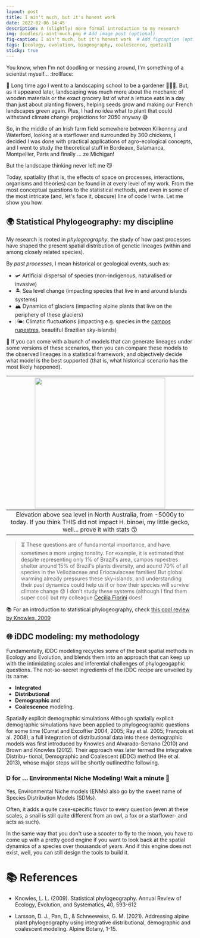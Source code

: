 ```yaml
---
layout: post
title: I ain't much, but it's honest work
date: 2022-02-06 14:45
description: A (slightly) more formal introduction to my research
img: doodles/i-aint-much.png # Add image post (optional)
fig-caption: I ain't much, but it's honest work  # Add figcaption (optional)
tags: [ecology, evolution, biogeography, coalescence, quetzal]
sticky: true
---
```


You know, when I'm not doodling or messing around, I'm something of a scientist myself... :trollface:

:seedling: Long time ago I went to a landscaping school to be a gardener :blossom::tulip::rose:. But, as it appeared later,
landscaping was much more about the mechanic of wooden materials or
the exact grocery list of what a lettuce eats in a day than just about planting flowers,
helping seeds grow and making our French landscapes green again.
Plus, I had no idea what to plant that could withstand climate change projections for 2050 anyway :sweat_smile:

So, in the middle of an Irish farm field somewhere between Kilkennny and Waterford, looking at a starflower and surrounded by 300 chickens, I decided I was done with practical applications
of agro-ecological concepts, and I went to study the theoretical stuff in Bordeaux, Salamanca, Montpellier, Paris and finally ... ze Michigan!

But the landscape thinking never left me :smirk_cat:

Today, spatiality (that is, the effects of space on processes, interactions, organisms and theories) can be found in at every level of my work.
From the most conceptual questions to the statistical methods, and even in some of the most
intricate (and, let's face it, obscure) line of code I write. Let me show you how.

## :earth_africa: Statistical Phylogeography: my discipline

My research is rooted in *phylogeography*, the study of how past processes
have shaped the present spatial distribution of genetic lineages (within and among closely related species).

By *past processes*, I mean historical or geological events, such as:
- :small_airplane: Artificial dispersal of species (non-indigenous, naturalised or invasive)
- :desert_island: Sea level change (impacting species that live in and around islands systems)
- :mountain_snow: Dynamics of glaciers (impacting alpine plants that live on the periphery of these glaciers)
- ::sun_behind_small_cloud:: Climatic fluctuations (impacting e.g. species in the [campos rupestres](https://en.wikipedia.org/wiki/Campos_rupestres), beautiful Brazilian sky-islands)

:crystal_ball: If you can come with a bunch of models that can generate lineages under some versions of these scenarios, then you can compare these models to the observed lineages in a statistical framework, and objectively decide what model is the best supported (that is, what historical scenario has the most likely happened).

| <img src="{{site.baseurl}}/assets/img/animations/dem_dynamic_2D.gif" width="350" height="350"/> |
| :------: |
| Elevation above sea level in North Australia, from -5000y to today. If you think THIS did not impact H. binoei, my little gecko, well... prove it with stats :kissing_smiling_eyes: |

> :hourglass_flowing_sand: These questions are of fundamental importance, and have sometimes a more urging tonality. For example, it is estimated that despite representing only 1% of Brazil's area, campos rupestres shelter around 15% of Brazil's plants diversity, and aound 70% of all species in the Velloziaceae and Eriocaulaceae families! But global warming already pressures these sky-islands, and understanding their past dynamics could help us if or how their species will survive climate change :worried: I don't study these systems (although I find them super cool) but my colleague [Cecilia Fiorini](https://ceciliafiorini.weebly.com/) does!

:books: For an introduction to statistical phylogeography, check [this cool review by Knowles, 2009](https://www.annualreviews.org/doi/pdf/10.1146/annurev.ecolsys.38.091206.095702)

## :globe_with_meridians: iDDC modeling: my methodology

Fundamentally, iDDC modeling recycles some of the best spatial methods in Ecology and Evolution,
and blends them into an approach that can keep up with the intimidating scales and inferential challenges of phylogeogaphic questions. The not-so-secret ingredients of the iDDC recipe
are unveiled by its name:

- **Integrated**
- **Distributional**
- **Demographic** and
- **Coalescence** modeling.

Spatially explicit demographic simulations
Although spatially explicit demographic simulations have
been applied to phylogeographic questions for some time
(Currat and Excoffier 2004, 2005; Ray et al. 2005; François
et al. 2008), a full integration of distributional data into these
demographic models was first introduced by Knowles and
Alvarado-Serrano (2010) and Brown and Knowles (2012).
Their approach was later termed the integrative Distribu-
tional, Demographic and Coalescent (iDDC) method (He
et al. 2013), whose major steps will be shortly outlinedthe following.


### D for ... Environmental Niche Modeling! Wait a minute :thinking:

Yes, Environmental Niche models (ENMs) also go by the sweet name of Species Distribution Models (SDMs).



 Often, it adds a quite case-specific flavor
to every question (even at these scales, a snail is still quite different from an owl,
a fox or a starflower- and acts as such).

In the same way that you don't use a scooter to fly
to the moon, you have to come up with a pretty good engine if you want to look back at the
spatial dynamics of a species over thousands of years. And if this engine does not exist,
well, you can still design the tools to build it.

# :books: References

* Knowles, L. L. (2009). Statistical phylogeography. Annual Review of Ecology, Evolution, and Systematics, 40, 593-612

* Larsson, D. J., Pan, D., & Schneeweiss, G. M. (2021). Addressing alpine plant phylogeography using integrative distributional, demographic and coalescent modeling. Alpine Botany, 1-15.
